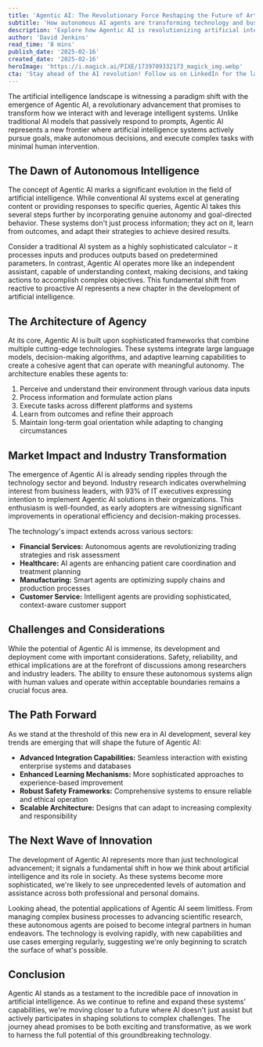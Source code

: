 ```yaml
---
title: 'Agentic AI: The Revolutionary Force Reshaping the Future of Artificial Intelligence'
subtitle: 'How autonomous AI agents are transforming technology and business'
description: 'Explore how Agentic AI is revolutionizing artificial intelligence by introducing autonomous, goal-directed systems that actively pursue objectives and make independent decisions. Learn about its architecture, market impact, and the transformation it's bringing to various industries as we enter a new era of AI capability.'
author: 'David Jenkins'
read_time: '8 mins'
publish_date: '2025-02-16'
created_date: '2025-02-16'
heroImage: 'https://i.magick.ai/PIXE/1739709332173_magick_img.webp'
cta: 'Stay ahead of the AI revolution! Follow us on LinkedIn for the latest insights and developments in Agentic AI and other groundbreaking technologies that are shaping our future.'
---
```


The artificial intelligence landscape is witnessing a paradigm shift with the emergence of Agentic AI, a revolutionary advancement that promises to transform how we interact with and leverage intelligent systems. Unlike traditional AI models that passively respond to prompts, Agentic AI represents a new frontier where artificial intelligence systems actively pursue goals, make autonomous decisions, and execute complex tasks with minimal human intervention.

## The Dawn of Autonomous Intelligence

The concept of Agentic AI marks a significant evolution in the field of artificial intelligence. While conventional AI systems excel at generating content or providing responses to specific queries, Agentic AI takes this several steps further by incorporating genuine autonomy and goal-directed behavior. These systems don't just process information; they act on it, learn from outcomes, and adapt their strategies to achieve desired results.

Consider a traditional AI system as a highly sophisticated calculator – it processes inputs and produces outputs based on predetermined parameters. In contrast, Agentic AI operates more like an independent assistant, capable of understanding context, making decisions, and taking actions to accomplish complex objectives. This fundamental shift from reactive to proactive AI represents a new chapter in the development of artificial intelligence.

## The Architecture of Agency

At its core, Agentic AI is built upon sophisticated frameworks that combine multiple cutting-edge technologies. These systems integrate large language models, decision-making algorithms, and adaptive learning capabilities to create a cohesive agent that can operate with meaningful autonomy. The architecture enables these agents to:

1. Perceive and understand their environment through various data inputs
2. Process information and formulate action plans
3. Execute tasks across different platforms and systems
4. Learn from outcomes and refine their approach
5. Maintain long-term goal orientation while adapting to changing circumstances

## Market Impact and Industry Transformation

The emergence of Agentic AI is already sending ripples through the technology sector and beyond. Industry research indicates overwhelming interest from business leaders, with 93% of IT executives expressing intention to implement Agentic AI solutions in their organizations. This enthusiasm is well-founded, as early adopters are witnessing significant improvements in operational efficiency and decision-making processes.

The technology's impact extends across various sectors:

- **Financial Services:** Autonomous agents are revolutionizing trading strategies and risk assessment
- **Healthcare:** AI agents are enhancing patient care coordination and treatment planning
- **Manufacturing:** Smart agents are optimizing supply chains and production processes
- **Customer Service:** Intelligent agents are providing sophisticated, context-aware customer support

## Challenges and Considerations

While the potential of Agentic AI is immense, its development and deployment come with important considerations. Safety, reliability, and ethical implications are at the forefront of discussions among researchers and industry leaders. The ability to ensure these autonomous systems align with human values and operate within acceptable boundaries remains a crucial focus area.

## The Path Forward

As we stand at the threshold of this new era in AI development, several key trends are emerging that will shape the future of Agentic AI:

- **Advanced Integration Capabilities:** Seamless interaction with existing enterprise systems and databases
- **Enhanced Learning Mechanisms:** More sophisticated approaches to experience-based improvement
- **Robust Safety Frameworks:** Comprehensive systems to ensure reliable and ethical operation
- **Scalable Architecture:** Designs that can adapt to increasing complexity and responsibility

## The Next Wave of Innovation

The development of Agentic AI represents more than just technological advancement; it signals a fundamental shift in how we think about artificial intelligence and its role in society. As these systems become more sophisticated, we're likely to see unprecedented levels of automation and assistance across both professional and personal domains.

Looking ahead, the potential applications of Agentic AI seem limitless. From managing complex business processes to advancing scientific research, these autonomous agents are poised to become integral partners in human endeavors. The technology is evolving rapidly, with new capabilities and use cases emerging regularly, suggesting we're only beginning to scratch the surface of what's possible.

## Conclusion

Agentic AI stands as a testament to the incredible pace of innovation in artificial intelligence. As we continue to refine and expand these systems' capabilities, we're moving closer to a future where AI doesn't just assist but actively participates in shaping solutions to complex challenges. The journey ahead promises to be both exciting and transformative, as we work to harness the full potential of this groundbreaking technology.